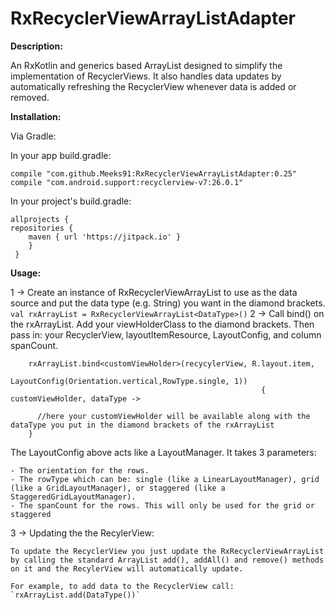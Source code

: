 # RxRecyclerViewArrayListAdapter

**Description:**

 An RxKotlin and generics based ArrayList designed to simplify the implementation of RecyclerViews.
 It also handles data updates by automatically refreshing the RecyclerView whenever data is added or removed.

**Installation:**

 Via Gradle:

 In your app build.gradle:

    compile "com.github.Meeks91:RxRecyclerViewArrayListAdapter:0.25"
    compile "com.android.support:recyclerview-v7:26.0.1"

In your project's build.gradle:

    allprojects {
    repositories {
        maven { url 'https://jitpack.io' }
        }
     }

**Usage:**

1 -> Create an instance of RxRecyclerViewArrayList to use as the data source and put the data type (e.g. String) you want in the diamond brackets.
    ```
    val rxArrayList = RxRecyclerViewArrayList<DataType>()
    ```
2 -> Call bind() on the rxArrayList. Add your viewHolderClass to the diamond brackets. Then pass in: your RecyclerView, layoutItemResource, LayoutConfig, and column spanCount.

```
    rxArrayList.bind<customViewHolder>(recycylerView, R.layout.item,
                                            LayoutConfig(Orientation.vertical,RowType.single, 1))
                                                        { customViewHolder, dataType ->

      //here your customViewHolder will be available along with the dataType you put in the diamond brackets of the rxArrayList
    }
  ```
The LayoutConfig above acts like a LayoutManager. It takes 3 parameters:

    - The orientation for the rows.
    - The rowType which can be: single (like a LinearLayoutManager), grid (like a GridLayoutManager), or staggered (like a StaggeredGridLayoutManager).
    - The spanCount for the rows. This will only be used for the grid or staggered

3 -> Updating the the RecylerView:

    To update the RecyclerView you just update the RxRecyclerViewArrayList  by calling the standard ArrayList add(), addAll() and remove() methods on it and the RecylerView will automatically update.

    For example, to add data to the RecyclerView call: `rxArrayList.add(DataType())`
